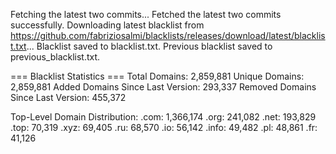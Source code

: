 Fetching the latest two commits...
Fetched the latest two commits successfully.
Downloading latest blacklist from https://github.com/fabriziosalmi/blacklists/releases/download/latest/blacklist.txt...
Blacklist saved to blacklist.txt.
Previous blacklist saved to previous_blacklist.txt.

=== Blacklist Statistics ===
Total Domains: 2,859,881
Unique Domains: 2,859,881
Added Domains Since Last Version: 293,337
Removed Domains Since Last Version: 455,372

Top-Level Domain Distribution:
  .com: 1,366,174
  .org: 241,082
  .net: 193,829
  .top: 70,319
  .xyz: 69,405
  .ru: 68,570
  .io: 56,142
  .info: 49,482
  .pl: 48,861
  .fr: 41,126
